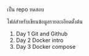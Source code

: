 เป็น repo ทดสอบ


ไฟล์สำหรับเขียนข้อมูลรายละเอียดตั้งต้น
1. Day 1 Git and Github
2. Day 2 Docker intro
3. Day 3 Docker compose


